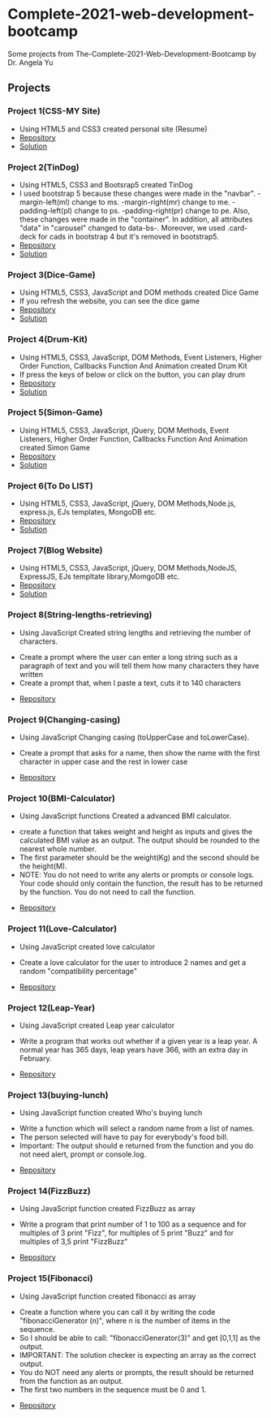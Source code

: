 # Complete-2021-web-development-bootcamp
Some projects from The-Complete-2021-Web-Development-Bootcamp by Dr. Angela Yu
## Projects

### Project 1(CSS-MY Site)  
* Using HTML5 and CSS3 created personal site (Resume)
* [Repository](https://github.com/ShaluRajput9951/ShaluRajput9951.github.io)  
* [Solution](https://shalupersonal-portfolio.netlify.app/)

### Project 2(TinDog)  
* Using HTML5, CSS3 and Bootsrap5 created TinDog 
* I used bootstrap 5 because these changes were made in the "navbar".
-margin-left(ml) change to ms.
-margin-right(mr) change to me.
-padding-left(pl) change to ps.
-padding-right(pr) change to pe.
Also, these changes were made in the "container".
In addition, all attributes "data" in "carousel"  changed to data-bs-.
Moreover, we used .card-deck for cads in bootstrap 4 but it's removed in bootstrap5.
* [Repository](https://github.com/ShaluRajput9951/TinDog-Tinder-for-Dogs-)  
* [Solution](https://tindog-by-shalu.netlify.app/)


### Project 3(Dice-Game)  
* Using HTML5, CSS3, JavaScript and DOM methods created Dice Game
* If you refresh the website, you can see the dice game
* [Repository](https://github.com/ShaluRajput9951/The-DICE-game)  
* [Solution](https://shalu-rajput-dice-game-deployment.netlify.app/)


### Project 4(Drum-Kit)  
* Using HTML5, CSS3, JavaScript, DOM Methods, Event Listeners, Higher Order Function, Callbacks Function And Animation created Drum Kit
* If press the keys of below or click on the button, you can play drum
* [Repository](https://github.com/ShaluRajput9951/Drum_kit-game)  
* [Solution](https://musicaldrum-kit-shalu-rajput001.netlify.app/)


### Project 5(Simon-Game)  
* Using HTML5, CSS3, JavaScript, jQuery, DOM Methods, Event Listeners, Higher Order Function, Callbacks Function And Animation created Simon Game
* [Repository](https://github.com/ShaluRajput9951/The-Simon-Game)  
* [Solution](https://shalu-01-simongame.netlify.app/)


 ### Project 6(To Do LIST)  
* Using HTML5, CSS3, JavaScript, jQuery, DOM Methods,Node.js, express.js, EJs templates, MongoDB etc.
* [Repository](https://github.com/ShaluRajput9951/To-Do-List-for-daily-routine)  
* [Solution](https://gentle-journey-08597.herokuapp.com/)

### Project 7(Blog Website)  
* Using HTML5, CSS3, JavaScript, jQuery, DOM Methods,NodeJS, ExpressJS, EJs templtate library,MomgoDB etc.
* [Repository](https://github.com/ShaluRajput9951/Full-stack-Blog-website)  
* [Solution](https://polar-castle-66145.herokuapp.com/)



### Project 8(String-lengths-retrieving)
* Using JavaScript Created string lengths and retrieving the number of characters. 
 - Create a prompt where the user can enter a long string such as a paragraph of text and you will tell them how many characters they have written
 -  Create a prompt that, when I paste a text, cuts it to 140 characters
* [Repository](https://github.com/ShaluRajput9951/Complete-2021-web-development-bootcamp/tree/main/String-lengths-retrieving)

### Project 9(Changing-casing)
* Using JavaScript Changing casing (toUpperCase and toLowerCase).
- Create a prompt that asks for a name, then show the name with the first character in upper case and the rest in lower case 
* [Repository](https://github.com/ShaluRajput9951/Complete-2021-web-development-bootcamp/tree/main/Changing-casing)

 
  
### Project 10(BMI-Calculator)
* Using JavaScript functions Created a advanced BMI calculator. 
- create a function that takes weight and height as inputs and gives the calculated BMI value as an output. The output should be rounded to the nearest whole number.
- The first parameter should be the weight(Kg) and the second should be the height(M).
- NOTE: You do not need to write any alerts or prompts or console logs. Your code should only contain the function, the result has to be returned by the function. You do not need to call the function.
* [Repository](https://github.com/ShaluRajput9951/Complete-2021-web-development-bootcamp/tree/main/BMI-Calculator)

### Project 11(Love-Calculator)
* Using JavaScript created love calculator
- Create a love calculator for the user to introduce 2 names and get a random "compatibility percentage"
* [Repository](https://github.com/ShaluRajput9951/Complete-2021-web-development-bootcamp/tree/main/Love-Calculator)

### Project 12(Leap-Year)
* Using JavaScript created Leap year calculator
- Write a program that works out whether if a given year is a leap year. A normal year has 365 days, leap years have 366, with an extra day in February. 
* [Repository](https://github.com/ShaluRajput9951/Complete-2021-web-development-bootcamp/tree/main/Leap-Year)

### Project 13(buying-lunch)
* Using JavaScript function created Who's buying lunch
- Write a function which will select a random name from a list of names. 
- The person selected will have to pay for everybody's food bill.
- Important: The output should e returned from the function and you do not need alert, prompt or console.log.
* [Repository](https://github.com/ShaluRajput9951/Complete-2021-web-development-bootcamp/tree/main/buying-lunch)

### Project 14(FizzBuzz)
* Using JavaScript function created FizzBuzz as array
- Write a program that print number of 1 to 100 as a sequence and for multiples of 3 print "Fizz", for multiples of 5 print "Buzz" and for multiples of 3,5 print "FizzBuzz"
* [Repository](https://github.com/ShaluRajput9951/Complete-2021-web-development-bootcamp/tree/main/FizzBuzz)

### Project 15(Fibonacci)
* Using JavaScript function created fibonacci as array
- Create a function where you can call it by writing the code "fibonacciGenerator (n)", where n is the number of items in the sequence.
- So I should be able to call: "fibonacciGenerator(3)" and get [0,1,1] as the output.
- IMPORTANT: The solution checker is expecting an array as the correct output.
- You do NOT need any alerts or prompts, the result should be returned from the function as an output.
- The first two numbers in the sequence must be 0 and 1.
* [Repository](https://github.com/ShaluRajput9951/Complete-2021-web-development-bootcamp/tree/main/Fibonacci)


  
  
  
  
  
